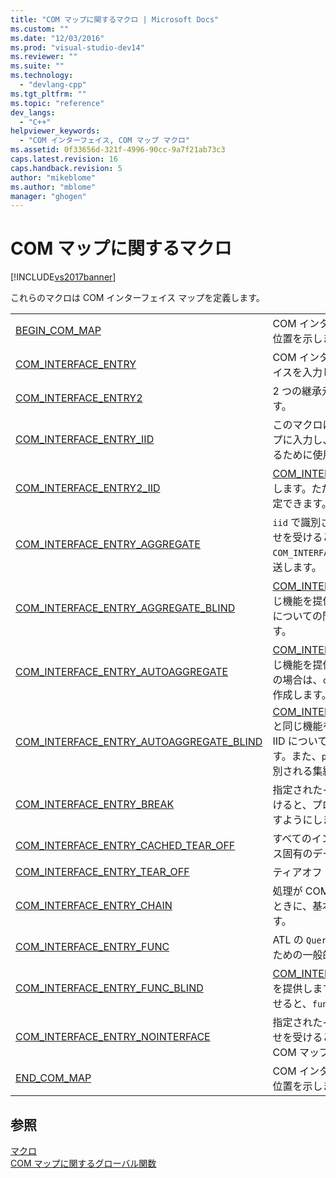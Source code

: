 ```yaml
---
title: "COM マップに関するマクロ | Microsoft Docs"
ms.custom: ""
ms.date: "12/03/2016"
ms.prod: "visual-studio-dev14"
ms.reviewer: ""
ms.suite: ""
ms.technology: 
  - "devlang-cpp"
ms.tgt_pltfrm: ""
ms.topic: "reference"
dev_langs: 
  - "C++"
helpviewer_keywords: 
  - "COM インターフェイス, COM マップ マクロ"
ms.assetid: 0f33656d-321f-4996-90cc-9a7f21ab73c3
caps.latest.revision: 16
caps.handback.revision: 5
author: "mikeblome"
ms.author: "mblome"
manager: "ghogen"
---
```

# COM マップに関するマクロ
[!INCLUDE[vs2017banner](../../assembler/inline/includes/vs2017banner.md)]

これらのマクロは COM インターフェイス マップを定義します。  
  
|||  
|-|-|  
|[BEGIN\_COM\_MAP](../Topic/BEGIN_COM_MAP.md)|COM インターフェイス マップ エントリの開始位置を示します。|  
|[COM\_INTERFACE\_ENTRY](../Topic/COM_INTERFACE_ENTRY%20Macros.md)|COM インターフェイス マップにインターフェイスを入力します。|  
|[COM\_INTERFACE\_ENTRY2](../Topic/COM_INTERFACE_ENTRY2.md)|2 つの継承元に関するあいまい性を解決します。|  
|[COM\_INTERFACE\_ENTRY\_IID](../Topic/COM_INTERFACE_ENTRY_IID.md)|このマクロは、インターフェイスを COM マップに入力し、インターフェイスの IID を指定するために使用します。|  
|[COM\_INTERFACE\_ENTRY2\_IID](../Topic/COM_INTERFACE_ENTRY2_IID.md)|[COM\_INTERFACE\_ENTRY2](../Topic/COM_INTERFACE_ENTRY2.md) と同じ機能を提供します。ただし、このマクロでは別の IID を指定できます。|  
|[COM\_INTERFACE\_ENTRY\_AGGREGATE](../Topic/COM_INTERFACE_ENTRY_AGGREGATE.md)|`iid` で識別されるインターフェイスが問い合わせを受けると、`COM_INTERFACE_ENTRY_AGGREGATE` は `punk` に転送します。|  
|[COM\_INTERFACE\_ENTRY\_AGGREGATE\_BLIND](../Topic/COM_INTERFACE_ENTRY_AGGREGATE_BLIND.md)|[COM\_INTERFACE\_ENTRY\_AGGREGATE](../Topic/COM_INTERFACE_ENTRY_AGGREGATE.md) と同じ機能を提供します。ただし、どのような IID についての問い合わせも `punk` に転送されます。|  
|[COM\_INTERFACE\_ENTRY\_AUTOAGGREGATE](../Topic/COM_INTERFACE_ENTRY_AUTOAGGREGATE.md)|[COM\_INTERFACE\_ENTRY\_AGGREGATE](../Topic/COM_INTERFACE_ENTRY_AGGREGATE.md) と同じ機能を提供します。ただし、`punk` が **NULL** の場合は、`clsid` で識別される集約を自動的に作成します。|  
|[COM\_INTERFACE\_ENTRY\_AUTOAGGREGATE\_BLIND](../Topic/COM_INTERFACE_ENTRY_AUTOAGGREGATE_BLIND.md)|[COM\_INTERFACE\_ENTRY\_AUTOAGGREGATE](../Topic/COM_INTERFACE_ENTRY_AUTOAGGREGATE.md) と同じ機能を提供します。ただし、どのような IID についての問い合わせも `punk` に転送されます。また、`punk` が **NULL** の場合は、`clsid` で識別される集約を自動的に作成します。|  
|[COM\_INTERFACE\_ENTRY\_BREAK](../Topic/COM_INTERFACE_ENTRY_BREAK.md)|指定されたインターフェイスが問い合わせを受けると、プログラムが [DebugBreak](http://msdn.microsoft.com/library/windows/desktop/ms679297) を呼び出すようにします。|  
|[COM\_INTERFACE\_ENTRY\_CACHED\_TEAR\_OFF](../Topic/COM_INTERFACE_ENTRY_CACHED_TEAR_OFF.md)|すべてのインスタンスについてインターフェイス固有のデータを保存します。|  
|[COM\_INTERFACE\_ENTRY\_TEAR\_OFF](../Topic/COM_INTERFACE_ENTRY_TEAR_OFF.md)|ティアオフ インターフェイスを公開します。|  
|[COM\_INTERFACE\_ENTRY\_CHAIN](../Topic/COM_INTERFACE_ENTRY_CHAIN.md)|処理が COM マップ内のこのエントリに達したときに、基本クラスの COM マップを処理します。|  
|[COM\_INTERFACE\_ENTRY\_FUNC](../Topic/COM_INTERFACE_ENTRY_FUNC.md)|ATL の `QueryInterface` ロジックにフックするための一般的な機構です。|  
|[COM\_INTERFACE\_ENTRY\_FUNC\_BLIND](../Topic/COM_INTERFACE_ENTRY_FUNC_BLIND.md)|[COM\_INTERFACE\_ENTRY\_FUNC](../Topic/COM_INTERFACE_ENTRY_FUNC.md) と同じ機能を提供します。ただし、IID について問い合わせると、`func` が呼び出されます。|  
|[COM\_INTERFACE\_ENTRY\_NOINTERFACE](../Topic/COM_INTERFACE_ENTRY_NOINTERFACE.md)|指定されたインターフェイスに対する問い合わせを受けると、**E\_NOINTERFACE** を返し、COM マップの処理を終了します。|  
|[END\_COM\_MAP](../Topic/END_COM_MAP.md)|COM インターフェイス マップ エントリの終了位置を示します。|  
  
## 参照  
 [マクロ](../../atl/reference/atl-macros.md)   
 [COM マップに関するグローバル関数](../../atl/reference/com-map-global-functions.md)